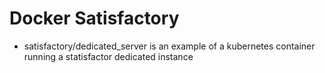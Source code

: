 # Docker Satisfactory
- satisfactory/dedicated_server is an example of a kubernetes container running a statisfactor dedicated instance
